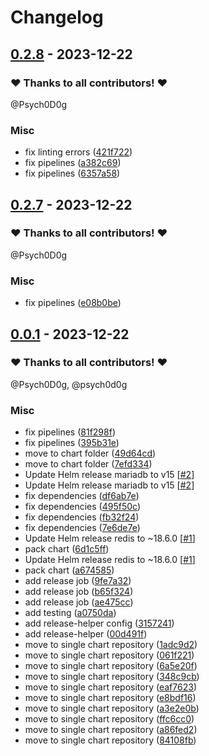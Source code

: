 # Changelog

## [0.2.8](https://github.com/CrystalNET-org/helm-paperless-ngx/releases/tag/0.2.8) - 2023-12-22

### ❤️ Thanks to all contributors! ❤️

@Psych0D0g

### Misc

- fix linting errors ([421f722](https://github.com/CrystalNET-org/helm-paperless-ngx/commit/421f7227335ab11be230bc1064c1757044ed5109))
- fix pipelines ([a382c69](https://github.com/CrystalNET-org/helm-paperless-ngx/commit/a382c6943012ac8a6d71093b0c4520dc3d280529))
- fix pipelines ([6357a58](https://github.com/CrystalNET-org/helm-paperless-ngx/commit/6357a588d786afc197501dee620add01197f2e4c))

## [0.2.7](https://github.com/CrystalNET-org/helm-paperless-ngx/releases/tag/0.2.7) - 2023-12-22

### ❤️ Thanks to all contributors! ❤️

@Psych0D0g

### Misc

- fix pipelines ([e08b0be](https://github.com/CrystalNET-org/helm-paperless-ngx/commit/e08b0bec1dbd6dbe786afc390ad8c8d56ec67593))

## [0.0.1](https://github.com/CrystalNET-org/helm-paperless-ngx/releases/tag/0.0.1) - 2023-12-22

### ❤️ Thanks to all contributors! ❤️

@Psych0D0g, @psych0d0g

### Misc

- fix pipelines ([81f298f](https://github.com/CrystalNET-org/helm-paperless-ngx/commit/81f298fea6e1481d11b75d706e11cbfb3f100821))
- fix pipelines ([395b31e](https://github.com/CrystalNET-org/helm-paperless-ngx/commit/395b31e52e49bfa548e167535cee0876cb2e51b5))
- move to chart folder ([49d64cd](https://github.com/CrystalNET-org/helm-paperless-ngx/commit/49d64cd5b0497ecdc4591c319fdcfdd46c53d11b))
- move to chart folder ([7efd334](https://github.com/CrystalNET-org/helm-paperless-ngx/commit/7efd334aedf9dd21e764db2b404e7d8d154cec03))
- Update Helm release mariadb to v15 [[#2](https://github.com/CrystalNET-org/helm-paperless-ngx/pull/2)]
- Update Helm release mariadb to v15 [[#2](https://github.com/CrystalNET-org/helm-paperless-ngx/pull/2)]
- fix dependencies ([df6ab7e](https://github.com/CrystalNET-org/helm-paperless-ngx/commit/df6ab7e576ee06166bf7c8a9ec58913ed678ae36))
- fix dependencies ([495f50c](https://github.com/CrystalNET-org/helm-paperless-ngx/commit/495f50cd3011409367c768ad0e2c746e5c41bd0b))
- fix dependencies ([fb32f24](https://github.com/CrystalNET-org/helm-paperless-ngx/commit/fb32f24f6b1ba915df90257168ffb3dce37d8a0a))
- fix dependencies ([7e6de7e](https://github.com/CrystalNET-org/helm-paperless-ngx/commit/7e6de7eb1de86fcd7b616921559d0c3d1ee7c6df))
- Update Helm release redis to ~18.6.0 [[#1](https://github.com/CrystalNET-org/helm-paperless-ngx/pull/1)]
- pack chart ([6d1c5ff](https://github.com/CrystalNET-org/helm-paperless-ngx/commit/6d1c5ffdbbec2159a0e634a48193321c8d811aa6))
- Update Helm release redis to ~18.6.0 [[#1](https://github.com/CrystalNET-org/helm-paperless-ngx/pull/1)]
- pack chart ([a674585](https://github.com/CrystalNET-org/helm-paperless-ngx/commit/a674585c3003ae5f8f31d3fe3782babc62c5c448))
- add release job ([9fe7a32](https://github.com/CrystalNET-org/helm-paperless-ngx/commit/9fe7a32339d68cfa4ad63a7a7fc6ab57e4eb43d1))
- add release job ([b65f324](https://github.com/CrystalNET-org/helm-paperless-ngx/commit/b65f32483c2903d48356f0ebed7df419ac97b62c))
- add release job ([ae475cc](https://github.com/CrystalNET-org/helm-paperless-ngx/commit/ae475cc192cb1de6f1185abedb14130e226a251f))
- add testing ([a0750da](https://github.com/CrystalNET-org/helm-paperless-ngx/commit/a0750dae81002f5ca234c86d5ce377748982fe3c))
- add release-helper config ([3157241](https://github.com/CrystalNET-org/helm-paperless-ngx/commit/3157241216e4a54f9d0904cd04eca12a76397a5c))
- add release-helper ([00d491f](https://github.com/CrystalNET-org/helm-paperless-ngx/commit/00d491fd2cbd6901df6da26b68b4671cafe45978))
- move to single chart repository ([1adc9d2](https://github.com/CrystalNET-org/helm-paperless-ngx/commit/1adc9d2bbb56828f3fb7da91d3cd315a4bbf192b))
- move to single chart repository ([061f221](https://github.com/CrystalNET-org/helm-paperless-ngx/commit/061f221c04134d9b71a8e8de16c40f6d389a2dbd))
- move to single chart repository ([6a5e20f](https://github.com/CrystalNET-org/helm-paperless-ngx/commit/6a5e20f1159ef0eca8d2fc36e280a8f40d5a9757))
- move to single chart repository ([348c9cb](https://github.com/CrystalNET-org/helm-paperless-ngx/commit/348c9cb1c00baf1c9df9ed2609862bbf4ba250b1))
- move to single chart repository ([eaf7623](https://github.com/CrystalNET-org/helm-paperless-ngx/commit/eaf7623dc831085313554b83c453f51c1b303734))
- move to single chart repository ([e8bdf16](https://github.com/CrystalNET-org/helm-paperless-ngx/commit/e8bdf164518addce569289627ebe97555dcbae3f))
- move to single chart repository ([a3e2e0b](https://github.com/CrystalNET-org/helm-paperless-ngx/commit/a3e2e0b4dc5921d9d75cd1c059c7d7fbc0be2dc8))
- move to single chart repository ([ffc6cc0](https://github.com/CrystalNET-org/helm-paperless-ngx/commit/ffc6cc0e80de4b7502fcda275c2df60a63cec9cd))
- move to single chart repository ([a86fed2](https://github.com/CrystalNET-org/helm-paperless-ngx/commit/a86fed2c417084a96acccebb04d0705b991b3421))
- move to single chart repository ([84108fb](https://github.com/CrystalNET-org/helm-paperless-ngx/commit/84108fb53d492382e34889ed29cb1419178a956c))
